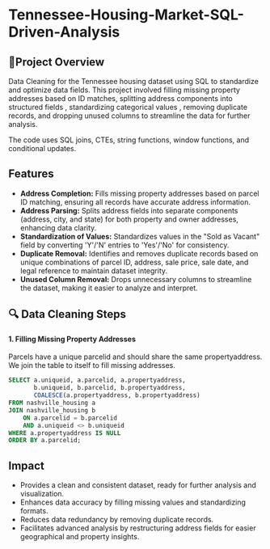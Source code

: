 # Tennessee-Housing-Market-SQL-Driven-Analysis

## 📌Project Overview
Data Cleaning for the Tennessee housing dataset using SQL to standardize and optimize data fields. This project involved filling missing property addresses based on ID matches, splitting address components into structured fields , standardizing categorical values , removing duplicate records, and dropping unused columns to streamline the data for further analysis.

The code uses SQL joins, CTEs, string functions, window functions, and conditional updates.

## Features
- **Address Completion:** Fills missing property addresses based on parcel ID matching, ensuring all records have accurate address information.
- **Address Parsing:** Splits address fields into separate components (address, city, and state) for both property and owner addresses, enhancing data clarity.
- **Standardization of Values:** Standardizes values in the "Sold as Vacant" field by converting 'Y'/'N' entries to 'Yes'/'No' for consistency.
- **Duplicate Removal:**  Identifies and removes duplicate records based on unique combinations of parcel ID, address, sale price, sale date, and legal reference to maintain dataset integrity.
- **Unused Column Removal:** Drops unnecessary columns to streamline the dataset, making it easier to analyze and interpret.

## 🔍 Data Cleaning Steps

#### 1. Filling Missing Property Addresses
Parcels have a unique parcelid and should share the same propertyaddress.
We join the table to itself to fill missing addresses.

```sql
SELECT a.uniqueid, a.parcelid, a.propertyaddress, 
       b.uniqueid, b.parcelid, b.propertyaddress,
       COALESCE(a.propertyaddress, b.propertyaddress)
FROM nashville_housing a
JOIN nashville_housing b
    ON a.parcelid = b.parcelid
    AND a.uniqueid <> b.uniqueid
WHERE a.propertyaddress IS NULL
ORDER BY a.parcelid;
```

## Impact
- Provides a clean and consistent dataset, ready for further analysis and visualization.
- Enhances data accuracy by filling missing values and standardizing formats.
- Reduces data redundancy by removing duplicate records.
- Facilitates advanced analysis by restructuring address fields for easier geographical and property insights.

<!--
## Getting Started
1. **Prerequisites:** Ensure you have access to a SQL environment (e.g., PostgreSQL, MySQL) and import the Nashville Housing dataset into a database.
2. **Dataset:** The Nashville Housing dataset includes details such as property address, owner address, sale information, and more.
3. **SQL File:** Use the provided SQL file containing the cleaning commands to execute each step in sequence and clean the dataset.
4. **Customization:** Modify SQL commands as needed to adapt to any variations in data structure or additional data preparation steps.

## Usage
- Run the SQL commands sequentially to clean the Nashville Housing dataset.
- Review the dataset after each stage to verify the applied changes, such as filled addresses, split fields, standardized values, and removal of duplicates.
- Utilize the clean data for further analysis or visualization in other tools.
-->

